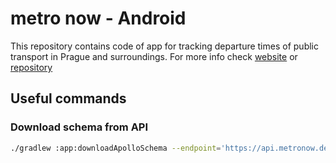 # metro now - Android
This repository contains code of app for tracking departure times of public transport in Prague and surroundings. For more info check [website](https://metronow.dev/) or [repository](https://github.com/krystxf/metro-now/)

## Useful commands
### Download schema from API
```bash
./gradlew :app:downloadApolloSchema --endpoint='https://api.metronow.dev/graphql' --schema=app/src/main/graphql/dev/metronow/android/schema.graphqls
```
